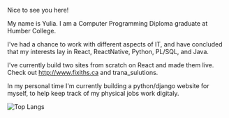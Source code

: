 Nice to see you here!

My name is Yulia. I am a Computer Programming Diploma graduate at Humber College.

I've had a chance to work with different aspects of IT, and have concluded that my interests lay in React, ReactNative, Python, PL/SQL, and Java.

I've currently build two sites from scratch on React and made them live. Check out http://www.fixiths.ca and trana_sulutions. 

In my personal time I'm currently building a python/django website for myself, to help keep track of my physical jobs work digitaly. 

![Top Langs](https://github-readme-stats.vercel.app/api/top-langs/?username=yuliaFl&layout=compact)
